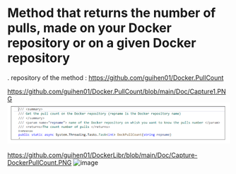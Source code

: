 # Method that returns the number of pulls, made on your Docker repository or on a given Docker repository

. repository of  the method : https://github.com/guihen01/Docker.PullCount

https://github.com/guihen01/Docker.PullCount/blob/main/Doc/Capture1.PNG
![image](https://github.com/guihen01/Docker.PullCount/blob/main/Doc/Capture1.PNG)

https://github.com/guihen01/DockerLibr/blob/main/Doc/Capture-DockerPullCount.PNG
![image](https://user-images.githubusercontent.com/72282277/109736004-b3167580-7b91-11eb-92b0-ad9682fb8893.png)
